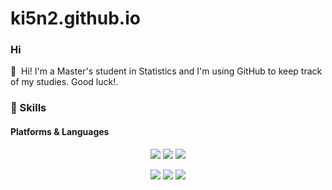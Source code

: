 # ki5n2.github.io
### Hi

<p>
  👋&nbsp; Hi!
  I'm a Master's student in Statistics and I'm using GitHub to keep track of my studies. Good luck!.<br/>
</p>

### 💪 Skills
#### Platforms & Languages
<p align="center"><img src="https://img.shields.io/badge/Python-3776AB?style=for-the-badge&logo=Python&logoColor=white"> <img src="https://img.shields.io/badge/MySQL-4479A1?style=for-the-badge&logo=MySQL&logoColor=white"> <img src="https://img.shields.io/badge/R-276DC3?style=for-the-badge&logo=R&logoColor=white"></p>
<p align="center"><img src="https://img.shields.io/badge/Git-F05032?style=for-the-badge&logo=Git&logoColor=white"> <img src="https://img.shields.io/badge/GitHub-181717?style=for-the-badge&logo=GitHub&logoColor=white"> <img src="https://img.shields.io/badge/Julia-9558B2?style=for-the-badge&logo=Julia&logoColor=white"/>
